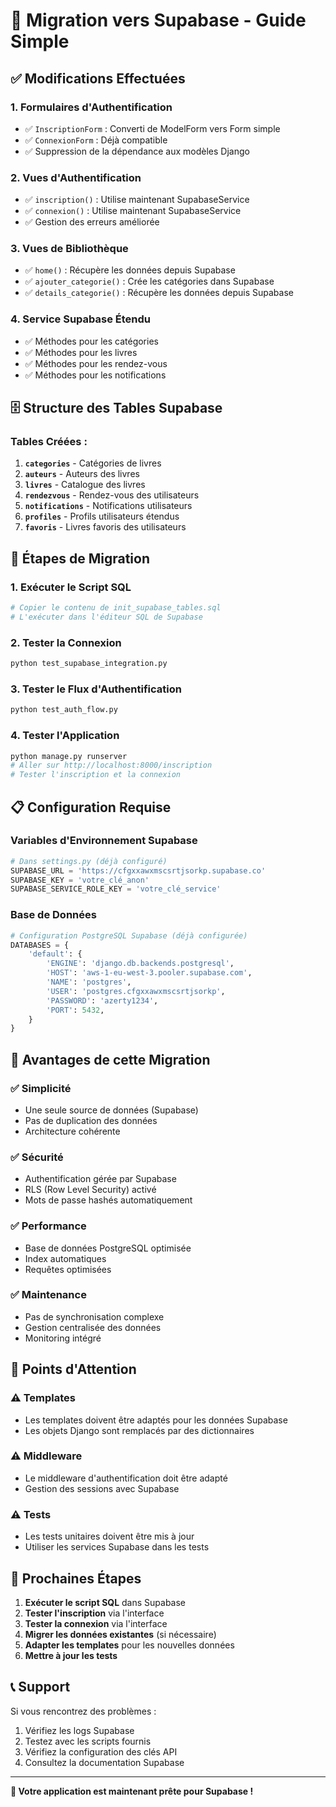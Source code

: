 # 🚀 Migration vers Supabase - Guide Simple

## ✅ Modifications Effectuées

### 1. **Formulaires d'Authentification**
- ✅ `InscriptionForm` : Converti de ModelForm vers Form simple
- ✅ `ConnexionForm` : Déjà compatible
- ✅ Suppression de la dépendance aux modèles Django

### 2. **Vues d'Authentification**
- ✅ `inscription()` : Utilise maintenant SupabaseService
- ✅ `connexion()` : Utilise maintenant SupabaseService
- ✅ Gestion des erreurs améliorée

### 3. **Vues de Bibliothèque**
- ✅ `home()` : Récupère les données depuis Supabase
- ✅ `ajouter_categorie()` : Crée les catégories dans Supabase
- ✅ `details_categorie()` : Récupère les données depuis Supabase

### 4. **Service Supabase Étendu**
- ✅ Méthodes pour les catégories
- ✅ Méthodes pour les livres
- ✅ Méthodes pour les rendez-vous
- ✅ Méthodes pour les notifications

## 🗄️ Structure des Tables Supabase

### Tables Créées :
1. **`categories`** - Catégories de livres
2. **`auteurs`** - Auteurs des livres
3. **`livres`** - Catalogue des livres
4. **`rendezvous`** - Rendez-vous des utilisateurs
5. **`notifications`** - Notifications utilisateurs
6. **`profiles`** - Profils utilisateurs étendus
7. **`favoris`** - Livres favoris des utilisateurs

## 🔧 Étapes de Migration

### 1. **Exécuter le Script SQL**
```bash
# Copier le contenu de init_supabase_tables.sql
# L'exécuter dans l'éditeur SQL de Supabase
```

### 2. **Tester la Connexion**
```bash
python test_supabase_integration.py
```

### 3. **Tester le Flux d'Authentification**
```bash
python test_auth_flow.py
```

### 4. **Tester l'Application**
```bash
python manage.py runserver
# Aller sur http://localhost:8000/inscription
# Tester l'inscription et la connexion
```

## 📋 Configuration Requise

### Variables d'Environnement Supabase
```python
# Dans settings.py (déjà configuré)
SUPABASE_URL = 'https://cfgxxawxmscsrtjsorkp.supabase.co'
SUPABASE_KEY = 'votre_clé_anon'
SUPABASE_SERVICE_ROLE_KEY = 'votre_clé_service'
```

### Base de Données
```python
# Configuration PostgreSQL Supabase (déjà configurée)
DATABASES = {
    'default': {
        'ENGINE': 'django.db.backends.postgresql',
        'HOST': 'aws-1-eu-west-3.pooler.supabase.com',
        'NAME': 'postgres',
        'USER': 'postgres.cfgxxawxmscsrtjsorkp',
        'PASSWORD': 'azerty1234',
        'PORT': 5432,
    }
}
```

## 🎯 Avantages de cette Migration

### ✅ **Simplicité**
- Une seule source de données (Supabase)
- Pas de duplication des données
- Architecture cohérente

### ✅ **Sécurité**
- Authentification gérée par Supabase
- RLS (Row Level Security) activé
- Mots de passe hashés automatiquement

### ✅ **Performance**
- Base de données PostgreSQL optimisée
- Index automatiques
- Requêtes optimisées

### ✅ **Maintenance**
- Pas de synchronisation complexe
- Gestion centralisée des données
- Monitoring intégré

## 🚨 Points d'Attention

### ⚠️ **Templates**
- Les templates doivent être adaptés pour les données Supabase
- Les objets Django sont remplacés par des dictionnaires

### ⚠️ **Middleware**
- Le middleware d'authentification doit être adapté
- Gestion des sessions avec Supabase

### ⚠️ **Tests**
- Les tests unitaires doivent être mis à jour
- Utiliser les services Supabase dans les tests

## 🔄 Prochaines Étapes

1. **Exécuter le script SQL** dans Supabase
2. **Tester l'inscription** via l'interface
3. **Tester la connexion** via l'interface
4. **Migrer les données existantes** (si nécessaire)
5. **Adapter les templates** pour les nouvelles données
6. **Mettre à jour les tests**

## 📞 Support

Si vous rencontrez des problèmes :
1. Vérifiez les logs Supabase
2. Testez avec les scripts fournis
3. Vérifiez la configuration des clés API
4. Consultez la documentation Supabase

---

**🎉 Votre application est maintenant prête pour Supabase !**
